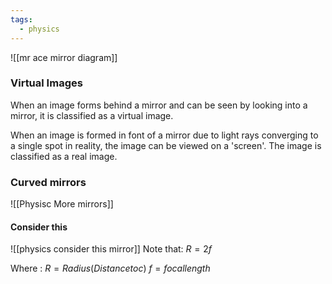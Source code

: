 ```yaml
---
tags:
  - physics
---
```

![[mr ace mirror diagram]]
### Virtual Images
When an image forms behind a mirror and can be seen by looking into a mirror, it is classified as a virtual image. 

When an image is formed in font of a mirror due to light rays converging to a single spot in reality, the image can be viewed on a 'screen'. The image is classified as a real image.  

### Curved mirrors 

![[Physisc More mirrors]]


#### Consider this
![[physics consider this mirror]]
Note that:
$R = 2f$

Where :
$R = Radius (Distance to c)$
$f = focal length$
